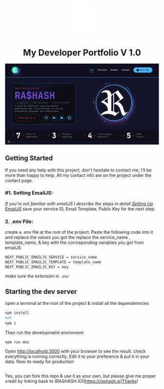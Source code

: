 <div align="center">
  <img alt="Logo" src="./public/logo1000.webp" width="100" />
</div>

<h1 align="center">
  My Developer Portfolio V 1.0
</h1>

<div align="center">
  <img src="./public/preview.gif"/>
</div>


## Getting Started
If you need any help with this project, don't hesitate to contact me, 
I'll be more than happy to help. All my contact info are on the project under the contact page. 
### #1. Setting EmailJS:
_If you're not familiar with emailJS I describe the steps in detail  [Setting Up EmailJS](https://github.com/rashash-io/developer-portfolio/wiki/Setting-Up-EmailJS)_
save your service ID, Email Template, Public Key for the next step.
### 2. .env File:
create a .env file at the root of the project. Paste the following code into it and replace the values you got the replace the service_name , template_name, & key with the corrosponding variables you got from emailJS
```
NEXT_PUBLIC_EMAILJS_SERVICE = service_name
NEXT_PUBLIC_EMAILJS_TEMPLATE = template_name
NEXT_PUBLIC_EMAILJS_KEY = key
```
_make sure the extension is `.env`_

## Starting the dev server  
open a terminal at the root of the project & install all the dependenncies 
```bash
npm install
#OR
npm i
```
Then run the developmetnt enviroment
```bash
npm run dev
```
Open [http://localhost:3000](http://localhost:3000) with your browser to see the result.
check everything is running correctly, Edit it to your preference & put it in your data.
Now its ready for production

##
Yes, you can fork this repo & use it as your own, but please give me proper credit by linking back to (RASHASH.IO)[https://rashash.io]Thanks!





